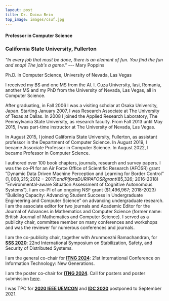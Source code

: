 ```yaml
---
layout: post
title: Dr. Doina Bein
top_image: images/csuf.jpg
---
```


#### Professor in Computer Science

### California State University, Fullerton


_"In every job that must be done, there is an element of fun. You find the fun and snap! The job's a game."_ --- Mary Poppins


                
Ph.D. in Computer Science, University of Nevada, Las Vegas

I received my BS and one MS from the Al. I. Cuza University, Iasi, Romania, another MS and my PhD from the University of Nevada, Las Vegas, all in Computer Science.

After graduating, in Fall 2006 I was a visiting scholar at Osaka University, Japan. Starting January 2007, I was Research Associate at The University of Texas at Dallas. In 2008 I joined the Applied Research Laboratory, The Pennsylvania State University, as research faculty. From Fall 2013 until May 2015, I was part-time instructor at The University of Nevada, Las Vegas.

In August 2015, I joined California State University, Fullerton, as assistant professor in the Department of Computer Science. In August 2019, I became Associate Professor in Computer Science. In August 2022, I became Professor in Computer Science.

I authored over 100 book chapters, journals, research and survey papers. 
I was the co-PI for an Air Force Office of Scientific Research (AFOSR) grant ”Dynamic Data Driven Machine Perception and Learning for Border Control” ($1,068,215; 2012-2017) and PI for a DURIP AFOSR grant ($85,326; 2016-2018) “Environmental-aware Situation Assessment of Cognitive Autonomous Systems”). I am co-PI of an ongoing NSF grant ($1,496,967; 2018-2023) “Building Capacity: Advancing Student Success in Undergraduate Engineering and Computer Science” on advancing undergraduate research.
I am the associate editor for two journals and Academic Editor for the Journal of Advances in Mathematics and Computer Science (former name: British Journal of Mathematics and Computer Science). I served as a publicity chair, committee member on many conferences and workshops and was the reviewer for numerous conferences and journals. 

I am the co-publicity chair, together with Arunmoezhi Ramachandran, for [__SSS 2020__](http://www.cse.msu.edu/~sandeep/SSS2020/index.html): 22nd International Symposium on Stabilization, Safety, and Security of Distributed Systems.

I am the general co-chair for 
[__ITNG 2024__](http://www.itng.info/): 21st International Conference on Information Technology: New Generations.

I am the poster co-chair for
[__ITNG 2024__](http://www.itng.info). Call for posters and poster submission <a href="{{ site.baseurl }}/posterITNG">here</a>.

I was TPC for [__2020 IEEE UEMCON__](http://ieee-uemcon.org/) and [__IDC 2020__](http://idc2020.unirc.it/) postponed to September 2021. 
